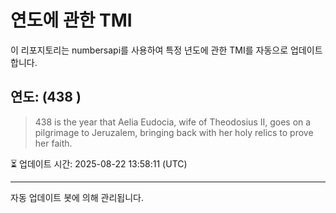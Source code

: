 
# 연도에 관한 TMI

이 리포지토리는 numbersapi를 사용하여 특정 년도에 관한 TMI를 자동으로 업데이트합니다.

## 연도: (438 )
> 438 is the year that Aelia Eudocia, wife of Theodosius II, goes on a pilgrimage to Jeruzalem, bringing back with her holy relics to prove her faith.

⏳ 업데이트 시간: 2025-08-22 13:58:11 (UTC)

---
자동 업데이트 봇에 의해 관리됩니다.
